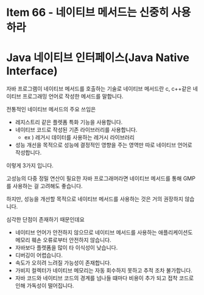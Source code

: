 # Item 66 - 네이티브 메서드는 신중히 사용하라

# Java 네이티브 인터페이스(Java Native Interface)

자바 프로그램이 네이티브 메서드를 호출하는 기술로 네이티브 메서드란 c, c++같은 네이티브 프로그래밍 언어로 작성한 메서드를 말합니다.

전통적인 네이티브 메서드의 주요 쓰임은

- 레지스트리 같은 플렛폼 특화 기능을 사용합니다.
- 네이티브 코드로 작성된 기존 라이브러리를 사용합니다.
    - ex ) 레거시 데이터를 사용하는 레거시 라이브러리
- 성능 개선을 목적으로 성능에 결정적인 영향을 주는 영역만 따로 네이티브 언어로 작성합니다.

이렇게 3가지 입니다.

고성능의 다중 정밀 연산이 필요한 자바 프로그래머라면 네이티브 메서드를 통해 GMP를 사용하는 걸 고려해도 좋습니다.

하지만, 성능을 개선할 목적으로 네이티브 메서드를 사용하는 것은 거의 권장하지 않습니다.

심각한 단점이 존재하기 때문인데요

- 네이티브 언어가 안전하지 않으므로 네이티브 메서드를 사용하는 애플리케이션도 메모리 훼손 오류로부터 안전하지 않습니다.
- 자바보다 플렛폼을 많이 타 이식성이 낮습니다.
- 디버깅이 어렵습니다.
- 속도가 오히려 느려질 가능성이 존재합니다.
- 가비지 컬렉터가 네이티브 메모리는 자동 회수하지 못하고 추적 조차 불가합니다.
- 자바 코드와 네이티브 코드의 경계를 넘나들 떄마다 비용이 추가 되고 접착 코드로 인해 가독성이 떨어집니다.